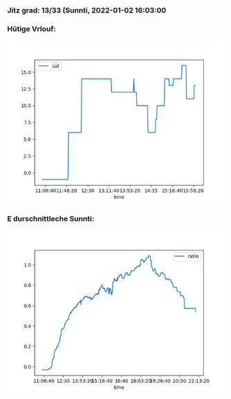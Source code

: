 ### Jitz grad: 13/33 (Sunnti, 2022-01-02 16:03:00

### Hütige Vrlouf:
![Graph](Today.png)

### E durschnittleche Sunnti:
![Graph](Sunnti.png)